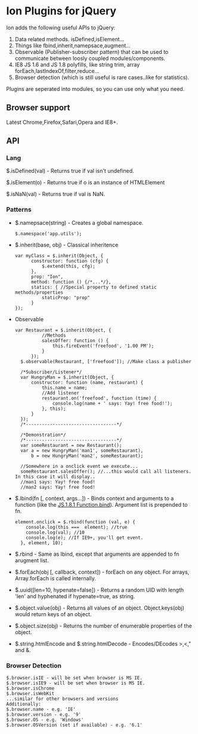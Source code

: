 # Ion Plugins for jQuery

Ion adds the following useful APIs to jQuery:

1. Data related methods. isDefined,isElement...
2. Things like fbind,inherit,namepsace,augment...
3. Observable (Publisher-subscriber pattern) that can be used to communicate between loosly coupled modules/components.
3. IE8 JS 1.6 and JS 1.8 polyfills, like string trim, array forEach,lastIndexOf,filter,reduce...
4. Browser detection (which is still useful is rare cases..like for statistics).

Plugins are seperated into modules, so you can use only what you need.

## Browser support

Latest Chrome,Firefox,Safari,Opera and IE8+.

## API

### Lang

$.isDefined(val) - Returns true if val isn't undefined.

$.isElement(o) - Returns true if o is an instance of HTMLElement

$.isNaN(val) - Returns true if val is NaN.

### Patterns

* $.namepsace(string) - Creates a global namespace.

  ``$.namespace('app.utils');``

* $.inherit(base, obj) - Classical inheritence

    <pre><code>var myClass = $.inherit(Object, {
        constructor: function (cfg) {
            $.extend(this, cfg);
        },
        prop: "Ion",
        method: function () {/*...*/},
        statics: { //Special property to defined static methods/properties
            staticProp: "prop"
        }
  });</code></pre>

* Observable

    <pre><code>var Restaurant = $.inherit(Object, {
            //Methods
            salesOffer: function () {
                this.fireEvent('freefood', '1.00 PM');
            }
        });
    $.observable(Restaurant, ['freefood']); //Make class a publisher
    
    /*Subscriber/Listener*/
    var HungryMan = $.inherit(Object, {
        constructor: function (name, restaurant) {
            this.name = name;
            //Add listener
            restaurant.on('freefood', function (time) {
                console.log(name + ' says: Yay! free food!');
            }, this);
        }
    });
    /*----------------------------------*/
    
    /*Demonstration*/
    /*----------------------------------*/
    var someRestaurant = new Restaurant();
    var a = new HungryMan('man1', someRestaurant),
        b = new HungryMan('man2', someRestaurant);
    
    //Somewhere in a onclick event we execute...
    someRestaurant.salesOffer(); //...this would call all listeners. In this case it will display..
    //man1 says: Yay! free food!
    //man2 says: Yay! free food!</code></pre>

* $.lbind(fn [, context, args...]) - Binds context and arguments to a function (like the [JS.1.8.1 Function.bind](https://developer.mozilla.org/en-US/docs/JavaScript/Reference/Global_Objects/Function/bind)). Argument list is prepended to fn.

    <pre><code>element.onclick = $.rbind(function (val, e) {
      console.log(this ===  element); //true
      console.log(val); //10
      console.log(e); //If IE9+, you'll get event.
    }, element, 10);</code></pre>

* $.rbind - Same as lbind, except that arguments are appended to fn arugment list.

* $.forEach(obj [, callback, context]) - forEach on any object. For arrays, Array.forEach is called internally.
* $.uuid([len=10, hypenate=false]) - Returns a random UID with length 'len' and hyphenated if hypenate=true, as string.
* $.object.value(obj) - Returns all values of an object. Object.keys(obj) would return keys of an object.
* $.object.size(obj) - Returns the number of enumerable properties of the object.
* $.string.htmlEncode and $.string.htmlDecode - Encodes/DEcodes >,<," and &.

### Browser Detection

<pre><code>$.browser.isIE - will be set when browser is MS IE.
$.browser.isIE9 - will be set when browser is MS IE.
$.browser.isChrome
$.browser.isWebKit
...similar for other browsers and versions
Additionally:
$.browser.name - e.g. 'IE'
$.browser.version - e.g. '9'
$.browser.OS - e.g. 'Windows'
$.browser.OSVersion (set if available) - e.g. '6.1'
</code></pre>
